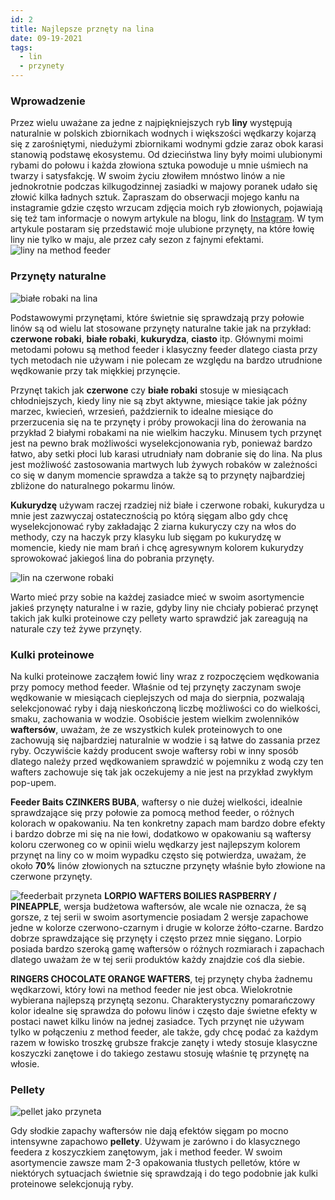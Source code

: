 ```yaml
---
id: 2
title: Najlepsze prznęty na lina
date: 09-19-2021
tags:
  - lin
  - przynety
---
```


### Wprowadzenie

Przez wielu uważane za jedne z najpiękniejszych ryb **liny** występują naturalnie w polskich zbiornikach wodnych i większości wędkarzy kojarzą się z zarośniętymi, niedużymi zbiornikami wodnymi gdzie zaraz obok karasi stanowią podstawę ekosystemu. Od dzieciństwa liny były moimi ulubionymi rybami do połowu i każda złowiona sztuka powoduje u mnie uśmiech na twarzy i satysfakcję. W swoim życiu złowiłem mnóstwo linów a nie jednokrotnie podczas kilkugodzinnej zasiadki w majowy poranek udało się złowić kilka ładnych sztuk. Zapraszam do obserwacji mojego kanłu na instagramie gdzie często wrzucam zdjęcia moich ryb złowionych, pojawiają się też tam informacje o nowym artykule na blogu, link do [Instagram](https://www.instagram.com/tench_hunter/). W tym artykule postaram się przedstawić moje ulubione przynęty, na które łowię liny nie tylko w maju, ale przez cały sezon z fajnymi efektami. ![liny na method feeder](/images/article2/myTench.jpg)

### Przynęty naturalne

![białe robaki na lina](/images/article2/worms.jpeg)

Podstawowymi przynętami, które świetnie się sprawdzają przy połowie linów są od wielu lat stosowane przynęty naturalne takie jak na przykład: **czerwone robaki**, **białe robaki**, **kukurydza**, **ciasto** itp. Głównymi moimi metodami połowu są method feeder i klasyczny feeder dlatego ciasta przy tych metodach nie używam i nie polecam ze względu na bardzo utrudnione wędkowanie przy tak miękkiej przynęcie.

Przynęt takich jak **czerwone** czy **białe robaki** stosuje w miesiącach chłodniejszych, kiedy liny nie są zbyt aktywne, miesiące takie jak późny marzec, kwiecień, wrzesień, październik to idealne miesiące do przerzucenia się na te przynęty i próby prowokacji lina do żerowania na przykład 2 białymi robakami na nie wielkim haczyku. Minusem tych przynęt jest na pewno brak możliwości wyselekcjonowania ryb, ponieważ bardzo łatwo, aby setki płoci lub karasi utrudniały nam dobranie się do lina. Na plus jest możliwość zastosowania martwych lub żywych robaków w zależności co się w danym momencie sprawdza a także są to przynęty najbardziej zbliżone do naturalnego pokarmu linów.

**Kukurydzę** używam raczej rzadziej niż białe i czerwone robaki, kukurydza u mnie jest zazwyczaj ostatecznością po którą sięgam albo gdy chcę wyselekcjonować ryby zakładając 2 ziarna kukuryczy czy na włos do methody, czy na haczyk przy klasyku lub sięgam po kukurydzę w momencie, kiedy nie mam brań i chcę agresywnym kolorem kukurydzy sprowokować jakiegoś lina do pobrania przynęty.

![lin na czerwone robaki](/images/article2/tench_worms.png)

Warto mieć przy sobie na każdej zasiadce mieć w swoim asortymencie jakieś przynęty naturalne i w razie, gdyby liny nie chciały pobierać przynęt takich jak kulki proteinowe czy pellety warto sprawdzić jak zareagują na naturale czy też żywe przynęty.

### Kulki proteinowe

Na kulki proteinowe zacząłem łowić liny wraz z rozpoczęciem wędkowania przy pomocy method feeder. Właśnie od tej przynęty zaczynam swoje wędkowanie w miesiącach cieplejszych od maja do sierpnia, pozwalają selekcjonować ryby i dają nieskończoną liczbę możliwości co do wielkości, smaku, zachowania w wodzie. Osobiście jestem wielkim zwolenników **waftersów**, uważam, że ze wszystkich kulek proteinowych to one zachowują się najbardziej naturalnie w wodzie i są łatwe do zassania przez ryby. Oczywiście każdy producent swoje waftersy robi w inny sposób dlatego należy przed wędkowaniem sprawdzić w pojemniku z wodą czy ten wafters zachowuje się tak jak oczekujemy a nie jest na przykład zwykłym pop-upem.

**Feeder Baits CZINKERS BUBA**, waftersy o nie dużej wielkości, idealnie sprawdzające się przy połowie za pomocą method feeder, o różnych kolorach w opakowaniu. Na ten konkretny zapach mam bardzo dobre efekty i bardzo dobrze mi się na nie łowi, dodatkowo w opakowaniu są waftersy koloru czerwoneg co w opinii wielu wędkarzy jest najlepszym kolorem przynęt na liny co w moim wypadku często się potwierdza, uważam, że około **70%** linów złowionych na sztuczne przynęty właśnie było złowione na czerwone przynęty.

![feederbait przyneta](/images/article2/czinkers_feederbait.jpg) **LORPIO WAFTERS BOILIES RASPBERRY / PINEAPPLE**, wersja budżetowa waftersów, ale wcale nie oznacza, że są gorsze, z tej serii w swoim asortymencie posiadam 2 wersje zapachowe jedne w kolorze czerwono-czarnym i drugie w kolorze żółto-czarne. Bardzo dobrze sprawdzające się przynęty i często przez mnie sięgano. Lorpio posiada bardzo szeroką gamę waftersów o różnych rozmiarach i zapachach dlatego uważam że w tej serii produktów każdy znajdzie coś dla siebie.

**RINGERS CHOCOLATE ORANGE WAFTERS**, tej przynęty chyba żadnemu wędkarzowi, który łowi na method feeder nie jest obca. Wielokrotnie wybierana najlepszą przynętą sezonu. Charakterystyczny pomarańczowy kolor idealne się sprawdza do połowu linów i często daje świetne efekty w postaci nawet kilku linów na jednej zasiadce. Tych przynęt nie używam tylko w połączeniu z method feeder, ale także, gdy chcę podać za każdym razem w łowisko troszkę grubsze frakcje zanęty i wtedy stosuje klasyczne koszyczki zanętowe i do takiego zestawu stosuję właśnie tę przynętę na włosie.

### Pellety

![pellet jako przyneta](/images/article2/spicy_sausage.jpg)

Gdy słodkie zapachy waftersów nie dają efektów sięgam po mocno intensywne zapachowo **pellety**. Używam je zarówno i do klasycznego feedera z koszyczkiem zanętowym, jak i method feeder. W swoim asortymencie zawsze mam 2-3 opakowania tłustych pelletów, które w niektórych sytuacjach świetnie się sprawdzają i do tego podobnie jak kulki proteinowe selekcjonują ryby.
